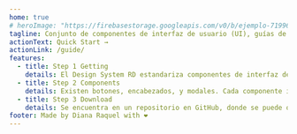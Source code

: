 ```yaml
---
home: true
# heroImage: "https://firebasestorage.googleapis.com/v0/b/ejemplo-71996.appspot.com/o/LOGO%20RD%20-%20copia.png?alt=media&token=38a67c07-77bf-4669-b404-900c7ac7bc90"
tagline: Conjunto de componentes de interfaz de usuario (UI), guías de diseño destinadas a proporcionar una experiencia de usuario coherente y eficiente.
actionText: Quick Start →
actionLink: /guide/
features:
  - title: Step 1 Getting
    details: El Design System RD estandariza componentes de interfaz de usuario para optimizar el desarrollo y garantizar una experiencia coherente en todas las plataformas digitales. Con componentes diseñados y documentados minuciosamente, y pautas claras para su uso, facilita la colaboración y mejora la calidad del producto final.
  - title: Step 2 Components
    details: Existen botones, encabezados, y modales. Cada componente incluye secciones para propiedades, datos, eventos y ejemplos de implementación, facilitando su uso en proyectos de desarrollo.
  - title: Step 3 Download
    details: Se encuentra en un repositorio en GitHub, donde se puede obtener el código fuente, contribuir al proyecto o revisar la documentación de desarrollo; y el paquete NPM, que permite instalar el sistema de diseño mediante el gestor de paquetes NPM
footer: Made by Diana Raquel with ❤️
---
```

